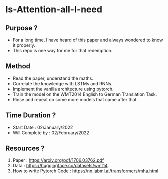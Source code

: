# Is-Attention-all-I-need

## Purpose ?
* For a long time, I have heard of this paper and always wondered to know it properly. 
* This repo is one way for me for that redemption. 

## Method
* Read the paper, understand the maths. 
* Correlate the knowledge with LSTMs and RNNs.
* Implement the vanilla architecture using pytorch. 
* Train the model on the WMT2014 English to German Translation Task. 
* Rinse and repeat on some more models that came after that. 

## Time Duration ? 
* Start Date : 02/January/2022
* Will Complete by : 02/February/2022

## Resources ? 
1. Paper : https://arxiv.org/pdf/1706.03762.pdf
2. Data : https://huggingface.co/datasets/wmt14
3. How to write Pytorch Code : https://nn.labml.ai/transformers/mha.html